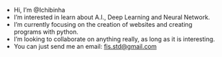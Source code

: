- Hi, I’m @Ichibinha
- I’m interested in learn about A.I., Deep Learning and Neural Network.
- I’m currently focusing on the creation of websites and creating programs with python.
- I’m looking to collaborate on anything really, as long as it is interesting.
- You can just send me an email: fis.std@gmail.com

